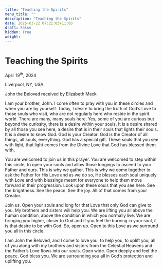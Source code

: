 ```yaml
---
title: "Teaching the Spirits"
menu_title: ""
description: "Teaching the Spirits"
date: 2025-03-22 07:21:03+11:00
draft: False
hidden: True
weight:
---
```

# Teaching the Spirits

April 19<sup>th</sup>, 2024

Liverpool, NY, USA

John the Beloved received by Elizabeth Mack

I am your brother, John. I come often to pray with you in these circles and when you are by yourself. Today, I desire to bring the truth of God’s Love to those souls who visit, who are not regularly here who reside in the spirit world. There are many, many souls here. Yes, some of you are curious but beyond the curiosity, there is a desire within your souls. It is a desire shared by all those you see here, a desire that is in their souls that lights their souls. It is a desire to know God. God is your Creator. God is the Creator of all things, all souls, everything. God has a special gift. These souls that you see with light, that light comes from the Divine Love that God has blessed them with.

You are welcomed to join us in this prayer. You are welcomed to step within this circle, to open your souls and allow those longings to ascend to your Father and ours. This is why we gather. This is why we come together to ask the Father for His Love and as we do so, He blesses each soul uniquely with Love and with blessings meant for everyone to help them move forward in their progression. Look upon these souls that you see here. See the brightness. See the peace. See the joy. All of that comes from your Creator.

Join us. Open your souls and long for that Love that only God can give to you. My brothers and sisters will help you. We are lifting you all above the human condition, above the condition in which you normally live. We are bringing you higher, closer to God and if you feel the burning in your soul, it is that desire to be with God. So, open up. Open to this Love as we surround you all in this circle.

I am John the Beloved, and I come to love you, to help you, to uplift you, all of you along with my brothers and sisters from the Celestial Heavens and the Father’s Love flows into our souls. Open wide. Open deeply and feel the peace. God bless you. We are surrounding you all in God’s protection and uplifting you.
